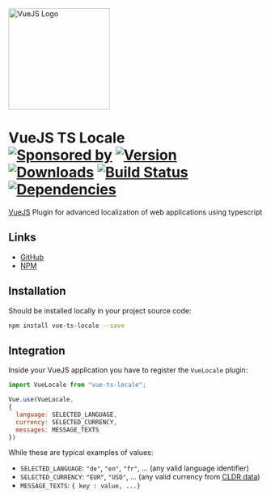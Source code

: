 <img src="https://camo.githubusercontent.com/728ce9f78c3139e76fa69925ad7cc502e32795d2/68747470733a2f2f7675656a732e6f72672f696d616765732f6c6f676f2e706e67" alt="VueJS Logo" width="200" height="200"/>

# VueJS TS Locale<br/>[![Sponsored by][sponsor-img]][sponsor] [![Version][npm-version-img]][npm] [![Downloads][npm-downloads-img]][npm] [![Build Status][ci-img]][ci] [![Dependencies][deps-img]][deps]

[VueJS] Plugin for advanced localization of web applications using typescript

[sponsor-img]: https://img.shields.io/badge/Sponsored%20by-TWCAPPS-692446.svg
[sponsor]: https://www.twcapps.com
[VueJS]: https://github.com/vuejs/vue
[ci-img]:  https://travis-ci.org/bartsidee/vue-ts-locale.svg
[ci]:      https://travis-ci.org/bartsidee/vue-ts-locale
[deps]: https://david-dm.org/bartsidee/vue-ts-locale
[deps-img]: https://david-dm.org/bartsidee/vue-ts-locale.svg
[npm]: https://www.npmjs.com/package/vue-ts-locale
[npm-downloads-img]: https://img.shields.io/npm/dm/vue-ts-locale.svg
[npm-version-img]: https://img.shields.io/npm/v/vue-ts-locale.svg


## Links

- [GitHub](https://github.com/bartsidee/vue-ts-locale)
- [NPM](https://www.npmjs.com/package/vue-ts-locale)


## Installation

Should be installed locally in your project source code:

```bash
npm install vue-ts-locale --save
```

## Integration

Inside your VueJS application you have to register the `VueLocale` plugin:

```js
import VueLocale from "vue-ts-locale";

Vue.use(VueLocale,
{
  language: SELECTED_LANGUAGE,
  currency: SELECTED_CURRENCY,
  messages: MESSAGE_TEXTS
})
```

While these are typical examples of values:

- `SELECTED_LANGUAGE`: `"de"`, `"en"`, `"fr"`, ... (any valid language identifier)
- `SELECTED_CURRENCY`: `"EUR"`, `"USD"`, ... (any valid currency from [CLDR data](http://www.currency-iso.org/dam/downloads/lists/list_one.xml))
- `MESSAGE_TEXTS`: `{ key : value, ...}`

